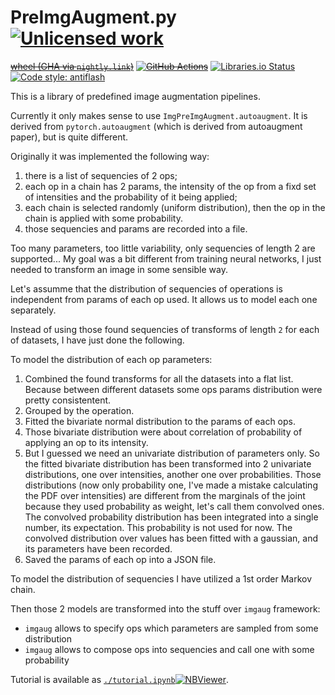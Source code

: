 PreImgAugment.py [![Unlicensed work](https://raw.githubusercontent.com/unlicense/unlicense.org/master/static/favicon.png)](https://unlicense.org/)
================
~~[wheel (GHA via `nightly.link`)](https://nightly.link/KOLANICH-libs/PreImgAugment.py/workflows/CI/master/PreImgAugment-0.CI-py3-none-any.whl)~~
~~[![GitHub Actions](https://github.com/KOLANICH-libs/PreImgAugment.py/workflows/CI/badge.svg)](https://github.com/KOLANICH-libs/PreImgAugment.py/actions/)~~
[![Libraries.io Status](https://img.shields.io/librariesio/github/KOLANICH-libs/PreImgAugment.py.svg)](https://libraries.io/github/KOLANICH-libs/PreImgAugment.py)
[![Code style: antiflash](https://img.shields.io/badge/code%20style-antiflash-FFF.svg)](https://codeberg.org/KOLANICH-tools/antiflash.py)

This is a library of predefined image augmentation pipelines.

Currently it only makes sense to use `ImgPreImgAugment.autoaugment`. It is derived from `pytorch.autoaugment` (which is derived from autoaugment paper), but is quite different.

Originally it was implemented the following way:
1. there is a list of sequencies of 2 ops;
2. each op in a chain has 2 params, the intensity of the op from a fixd set of intensities and the probability of it being applied;
3. each chain is selected randomly (uniform distribution), then the op in the chain is applied with some probability.
4. those sequencies and params are recorded into a file.

Too many parameters, too little variability, only sequencies of length 2 are supported... My goal was a bit different from training neural networks, I just needed to transform an image in some sensible way.

Let's assumme that the distribution of sequencies of operations is independent from params of each op used. It allows us to model each one separately.

Instead of using those found sequencies of transforms of length `2` for each of datasets, I have just done the following.

To model the distribution of each op parameters:
1. Combined the found transforms for all the datasets into a flat list. Because between different datasets some ops params distribution were pretty consistentent.
2. Grouped by the operation.
3. Fitted the bivariate normal distribution to the params of each ops.
4. Those bivariate distribution were about correlation of probability of applying an op to its intensity.
5. But I guessed we need an univariate distribution of parameters only. So the fitted bivariate distribution has been transformed into 2 univariate distributions, one over intensities, another one over probabilities. Those distributions (now only probability one, I've made a mistake calculating the PDF over intensities) are different from the marginals of the joint because they used probability as weight, let's call them convolved ones. The convolved probability distribution has been integrated into a single number, its expectation. This probability is not used for now. The convolved distribution over values has been fitted with a gaussian, and its parameters have been recorded.
5. Saved the params of each op into a JSON file.

To model the distribution of sequencies I have utilized a 1st order Markov chain.

Then those 2 models are transformed into the stuff over `imgaug` framework:
* `imgaug` allows to specify ops which parameters are sampled from some distribution
* `imgaug` allows to compose ops into sequencies and call one with some probability

Tutorial is available as [`./tutorial.ipynb`](./tutorial.ipynb)[![NBViewer](https://nbviewer.org/static/ico/ipynb_icon_16x16.png)](https://nbviewer.org/urls/codeberg.org/KOLANICH-ML/PreImgAugment.py/raw/branch/master/tutorial.ipynb).
